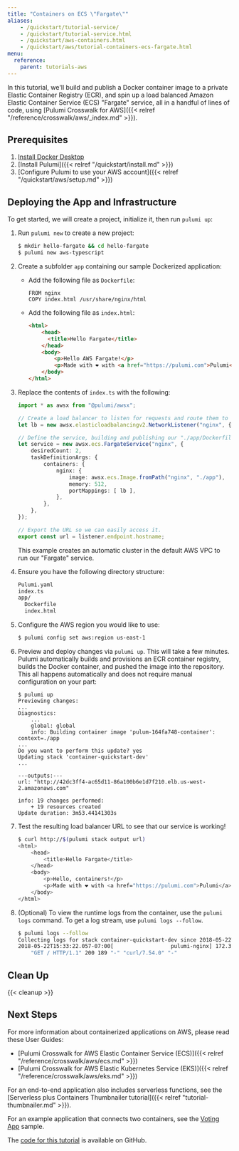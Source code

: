 ```yaml
---
title: "Containers on ECS \"Fargate\""
aliases:
    - /quickstart/tutorial-service/
    - /quickstart/tutorial-service.html
    - /quickstart/aws-containers.html
    - /quickstart/aws/tutorial-containers-ecs-fargate.html
menu:
  reference:
    parent: tutorials-aws
---
```


In this tutorial, we'll build and publish a Docker container image to a private Elastic Container Registry (ECR), and
spin up a load balanced Amazon Elastic Container Service (ECS) "Fargate" service, all in a handful of lines of code,
using [Pulumi Crosswalk for AWS]({{< relref "/reference/crosswalk/aws/_index.md" >}}).

## Prerequisites

1.  [Install Docker Desktop](https://docs.docker.com/install/)
1.  [Install Pulumi]({{< relref "/quickstart/install.md" >}})
1.  [Configure Pulumi to use your AWS account]({{< relref "/quickstart/aws/setup.md" >}})

## Deploying the App and Infrastructure

To get started, we will create a project, initialize it, then run `pulumi up`:

1.  Run `pulumi new` to create a new project:

    ```bash
    $ mkdir hello-fargate && cd hello-fargate
    $ pulumi new aws-typescript
    ```

1.  Create a subfolder `app` containing our sample Dockerized application:

    - Add the following file as `Dockerfile`:
      ```docker
      FROM nginx
      COPY index.html /usr/share/nginx/html
      ```

    - Add the following file as `index.html`:
      ```html
      <html>
          <head>
            <title>Hello Fargate</title>
          </head>
          <body>
              <p>Hello AWS Fargate!</p>
              <p>Made with ❤️ with <a href="https://pulumi.com">Pulumi</a></p>
          </body>
      </html>
      ```

1.  Replace the contents of `index.ts` with the following:

    ```typescript
    import * as awsx from "@pulumi/awsx";

    // Create a load balancer to listen for requests and route them to the container.
    let lb = new awsx.elasticloadbalancingv2.NetworkListener("nginx", { port: 80 });

    // Define the service, building and publishing our "./app/Dockerfile", and using the load balancer.
    let service = new awsx.ecs.FargateService("nginx", {
        desiredCount: 2,
        taskDefinitionArgs: {
            containers: {
                nginx: {
                    image: awsx.ecs.Image.fromPath("nginx", "./app"),
                    memory: 512,
                    portMappings: [ lb ],
                },
            },
        },
    });

    // Export the URL so we can easily access it.
    export const url = listener.endpoint.hostname;
    ```

    This example creates an automatic cluster in the default AWS VPC to run our "Fargate" service.

1.  Ensure you have the following directory structure:

    ```bash
    Pulumi.yaml
    index.ts
    app/
      Dockerfile
      index.html
    ```

1.  Configure the AWS region you would like to use:

    ```bash
    $ pulumi config set aws:region us-east-1
    ```

1.  Preview and deploy changes via `pulumi up`. This will take a few minutes. Pulumi automatically builds and
    provisions an ECR container registry, builds the Docker container, and pushed the image into the repository. This
    all happens automatically and does not require manual configuration on your part:

    ```
    $ pulumi up
    Previewing changes:
    ...
    Diagnostics:
        ...
        global: global
        info: Building container image 'pulum-164fa748-container': context=./app
    ...
    Do you want to perform this update? yes
    Updating stack 'container-quickstart-dev'
    ...

    ---outputs:---
    url: "http://42dc3ff4-ac65d11-86a100b6e1d7f210.elb.us-west-2.amazonaws.com"

    info: 19 changes performed:
        + 19 resources created
    Update duration: 3m53.44141303s
    ```

1.  Test the resulting load balancer URL to see that our service is working!

    ```bash
    $ curl http://$(pulumi stack output url)
    <html>
        <head>
            <title>Hello Fargate</title>
        </head>
        <body>
            <p>Hello, containers!</p>
            <p>Made with ❤️ with <a href="https://pulumi.com">Pulumi</a></p>
        </body>
    </html>
    ```

1.  (Optional) To view the runtime logs from the container, use the `pulumi logs` command. To get a log stream, use
    `pulumi logs --follow`.

    ```bash
    $ pulumi logs --follow
    Collecting logs for stack container-quickstart-dev since 2018-05-22T14:25:46.000-07:00.
    2018-05-22T15:33:22.057-07:00[                  pulumi-nginx] 172.31.13.248 - - [22/May/2018:22:33:22 +0000]
        "GET / HTTP/1.1" 200 189 "-" "curl/7.54.0" "-"
    ```

## Clean Up

{{< cleanup >}}

## Next Steps

For more information about containerized applications on AWS, please read these User Guides:

* [Pulumi Crosswalk for AWS Elastic Container Service (ECS)]({{< relref "/reference/crosswalk/aws/ecs.md" >}})
* [Pulumi Crosswalk for AWS Elastic Kubernetes Service (EKS)]({{< relref "/reference/crosswalk/aws/eks.md" >}})

For an end-to-end application also includes serverless functions, see the
[Serverless plus Containers Thumbnailer tutorial]({{< relref "tutorial-thumbnailer.md" >}}).

For an example application that connects two containers, see the
[Voting App](https://github.com/pulumi/examples/tree/master/aws-ts-voting-app) sample.

The [code for this tutorial](https://github.com/pulumi/examples/tree/master/aws-ts-containers) is available on GitHub.
